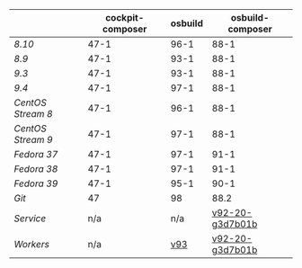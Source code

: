 |       | cockpit-composer    | osbuild    | osbuild-composer    |
|-------|---------------------|------------|---------------------|
*8.10* | 47-1 | 96-1 | 88-1
*8.9* | 47-1 | 93-1 | 88-1
*9.3* | 47-1 | 93-1 | 88-1
*9.4* | 47-1 | 97-1 | 88-1
*CentOS Stream 8* | 47-1 | 96-1 | 88-1
*CentOS Stream 9* | 47-1 | 97-1 | 88-1
*Fedora 37* | 47-1 | 97-1 | 91-1
*Fedora 38* | 47-1 | 97-1 | 91-1
*Fedora 39* | 47-1 | 95-1 | 90-1
*Git* | 47 | 98 | 88.2
*Service* | n/a | n/a | [v92-20-g3d7b01b](https://github.com/osbuild/osbuild-composer/compare/v92-20-g3d7b01b...main)
*Workers* | n/a | [v93](https://github.com/osbuild/osbuild/compare/v93...main) | [v92-20-g3d7b01b](https://github.com/osbuild/osbuild-composer/compare/v92-20-g3d7b01b...main)